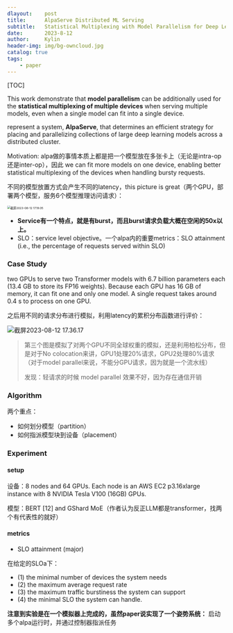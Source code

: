 ```yaml
---
dlayout:    post
title:      AlpaServe Distributed ML Serving
subtitle:   Statistical Multiplexing with Model Parallelism for Deep Learning Serving
date:       2023-8-12
author:     Kylin
header-img: img/bg-owncloud.jpg
catalog: true
tags:
    - paper
---
```




[TOC]

This work demonstrate that **model parallelism** can be additionally used for the **statistical multiplexing of multiple devices** when serving multiple models, even when a single model can fit into a single device.

represent a system, **AlpaServe**, that determines an efficient strategy for placing and parallelizing collections of large deep learning models across a distributed cluster.



Motivation: alpa做的事情本质上都是把一个模型放在多张卡上（无论是intra-op还是inter-op），因此 we can fit more models on one device, enabling better statistical multiplexing of the devices when handling bursty requests.

不同的模型放置方式会产生不同的latency，this picture is great（两个GPU，部署两个模型，服务6个模型推理访问请求）：

<img src="http://kylinhub.oss-cn-shanghai.aliyuncs.com/uPic/%E6%88%AA%E5%B1%8F2023-08-12%2017.19.05.png" alt="截屏2023-08-12 17.19.05" style="zoom:47%;" />

- **Service有一个特点，就是有burst，而且burst请求负载大概在空闲的50x以上。**
- SLO：service level objective。一个alpa内的重要metrics：SLO attainment (i.e., the percentage of requests served within SLO)

### Case Study

two GPUs to serve two Transformer models with 6.7 billion parameters each (13.4 GB to store its FP16 weights). Because each GPU has 16 GB of memory, it can fit one and only one model. A single request takes around 0.4 s to process on one GPU.

之后用不同的请求分布进行模拟，利用latency的累积分布函数进行评价：

![截屏2023-08-12 17.36.17](http://kylinhub.oss-cn-shanghai.aliyuncs.com/uPic/%E6%88%AA%E5%B1%8F2023-08-12%2017.36.17.png)

> 第三个图是模拟了对两个GPU不同全球权重的模拟，还是利用柏松分布，但是对于No colocation来讲，GPU1处理20%请求，GPU2处理80%请求（对于model parallel来说，不能分GPU请求，因为就是一个流水线）
>
> 发现：轻请求的时候 model parallel 效果不好，因为存在通信开销



### Algorithm

两个重点：

- 如何划分模型（partition）
- 如何指派模型块到设备（placement）



### Experiment

#### setup

设备：8 nodes and 64 GPUs. Each node is an AWS EC2 p3.16xlarge instance with 8 NVIDIA Tesla V100 (16GB) GPUs.

模型：BERT [12] and GShard MoE（作者认为反正LLM都是transformer，找两个有代表性的就好）

#### metrics

- SLO attainment (major)

在给定的SLOa下：

- (1) the minimal number of devices the system needs
- (2) the maximum average request rate
- (3) the maximum traffic burstiness the system can support
- (4) the minimal SLO the system can handle.

**注意到实验是在一个模拟器上完成的，虽然paper说实现了一个姿势系统：** 启动多个alpa运行时，并通过控制器指派任务
